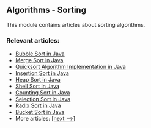 ## Algorithms - Sorting

This module contains articles about sorting algorithms.

### Relevant articles:

- [Bubble Sort in Java](https://www.baeldung.com/java-bubble-sort)
- [Merge Sort in Java](https://www.baeldung.com/java-merge-sort)
- [Quicksort Algorithm Implementation in Java](https://www.baeldung.com/java-quicksort)
- [Insertion Sort in Java](https://www.baeldung.com/java-insertion-sort)
- [Heap Sort in Java](https://www.baeldung.com/java-heap-sort)
- [Shell Sort in Java](https://www.baeldung.com/java-shell-sort)
- [Counting Sort in Java](https://www.baeldung.com/java-counting-sort)
- [Selection Sort in Java](https://www.baeldung.com/java-selection-sort)
- [Radix Sort in Java](https://www.baeldung.com/java-radix-sort)
- [Bucket Sort in Java](https://www.baeldung.com/java-bucket-sort)
- More articles: [[next -->]](/algorithms-sorting-2)
